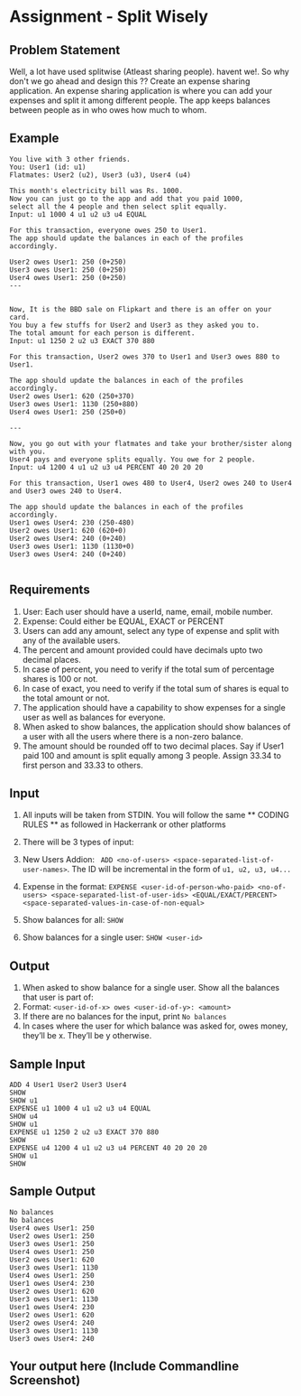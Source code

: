 # Assignment - Split Wisely

## Problem Statement
Well, a lot have used splitwise (Atleast sharing people). havent we!. So why don't we go ahead and design this ??
Create an expense sharing application.
An expense sharing application is where you can add your expenses and split it among different people. 
The app keeps balances between people as in who owes how much to whom.

## Example
```
You live with 3 other friends.
You: User1 (id: u1)
Flatmates: User2 (u2), User3 (u3), User4 (u4)

This month's electricity bill was Rs. 1000.
Now you can just go to the app and add that you paid 1000,
select all the 4 people and then select split equally.
Input: u1 1000 4 u1 u2 u3 u4 EQUAL

For this transaction, everyone owes 250 to User1.
The app should update the balances in each of the profiles accordingly.

User2 owes User1: 250 (0+250)
User3 owes User1: 250 (0+250)
User4 owes User1: 250 (0+250)
---


Now, It is the BBD sale on Flipkart and there is an offer on your card.
You buy a few stuffs for User2 and User3 as they asked you to.
The total amount for each person is different.
Input: u1 1250 2 u2 u3 EXACT 370 880

For this transaction, User2 owes 370 to User1 and User3 owes 880 to User1.

The app should update the balances in each of the profiles accordingly.
User2 owes User1: 620 (250+370)
User3 owes User1: 1130 (250+880)
User4 owes User1: 250 (250+0)

---

Now, you go out with your flatmates and take your brother/sister along with you.
User4 pays and everyone splits equally. You owe for 2 people.
Input: u4 1200 4 u1 u2 u3 u4 PERCENT 40 20 20 20

For this transaction, User1 owes 480 to User4, User2 owes 240 to User4 and User3 owes 240 to User4.

The app should update the balances in each of the profiles accordingly.
User1 owes User4: 230 (250-480)
User2 owes User1: 620 (620+0)
User2 owes User4: 240 (0+240)
User3 owes User1: 1130 (1130+0)
User3 owes User4: 240 (0+240)
    
```
## Requirements

1. User: Each user should have a userId, name, email, mobile number.
2. Expense: Could either be EQUAL, EXACT or PERCENT
3. Users can add any amount, select any type of expense and split with any of the available users.
4. The percent and amount provided could have decimals upto two decimal places.
5. In case of percent, you need to verify if the total sum of percentage shares is 100 or not.
6. In case of exact, you need to verify if the total sum of shares is equal to the total amount or not.
7. The application should have a capability to show expenses for a single user as well as balances for everyone.
8. When asked to show balances, the application should show balances of a user with all the users where there is a non-zero balance.
9. The amount should be rounded off to two decimal places. Say if User1 paid 100 and amount is split equally among 3 people. Assign 33.34 to first person and 33.33 to others.

## Input
1. All inputs will be taken from STDIN. You will follow the same ** CODING RULES ** as followed in Hackerrank or other platforms
2. There will be 3 types of input:

1. New Users Addion: ``` ADD <no-of-users> <space-separated-list-of-user-names>```. The ID will be incremental in the form of ``` u1, u2, u3, u4... ```
2. Expense in the format: ``` EXPENSE <user-id-of-person-who-paid> <no-of-users> <space-separated-list-of-user-ids> <EQUAL/EXACT/PERCENT> <space-separated-values-in-case-of-non-equal> ```
3. Show balances for all: ``` SHOW ```
4. Show balances for a single user: ``` SHOW <user-id> ```

## Output
1. When asked to show balance for a single user. Show all the balances that user is part of:
2. Format: ``` <user-id-of-x> owes <user-id-of-y>: <amount> ```
3. If there are no balances for the input, print ``` No balances ```
4. In cases where the user for which balance was asked for, owes money, they’ll be x. They’ll be y otherwise.

## Sample Input
```
ADD 4 User1 User2 User3 User4
SHOW
SHOW u1
EXPENSE u1 1000 4 u1 u2 u3 u4 EQUAL
SHOW u4
SHOW u1
EXPENSE u1 1250 2 u2 u3 EXACT 370 880
SHOW
EXPENSE u4 1200 4 u1 u2 u3 u4 PERCENT 40 20 20 20
SHOW u1
SHOW
```

## Sample Output
```
No balances
No balances
User4 owes User1: 250
User2 owes User1: 250
User3 owes User1: 250
User4 owes User1: 250
User2 owes User1: 620
User3 owes User1: 1130
User4 owes User1: 250
User1 owes User4: 230
User2 owes User1: 620
User3 owes User1: 1130
User1 owes User4: 230
User2 owes User1: 620
User2 owes User4: 240
User3 owes User1: 1130
User3 owes User4: 240
```

## Your output here (Include Commandline Screenshot)

